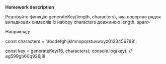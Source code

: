 **Homework description** 

Реалізуйте функцію generateKey(length, characters), яка повертає рядок випадкових символів із набору characters довжиною length. span>

Наприклад:

const characters = 'abcdefghijklmnopqrstuvwxyz0123456789';

const key = generateKey(16, characters);
console.log(key); // eg599gb60q926j8i

